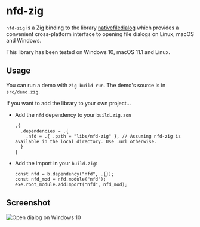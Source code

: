 # nfd-zig

`nfd-zig` is a Zig binding to the library [nativefiledialog](https://github.com/mlabbe/nativefiledialog) which provides a convenient cross-platform interface to opening file dialogs on Linux, macOS and Windows.

This library has been tested on Windows 10, macOS 11.1 and Linux.

## Usage

You can run a demo with `zig build run`. The demo's source is in `src/demo.zig`.

If you want to add the library to your own project...

- Add the `nfd` dependency to your `build.zig.zon`
  ```zig
  .{
    .dependencies = .{
      .nfd = .{ .path = "libs/nfd-zig" }, // Assuming nfd-zig is available in the local directory. Use .url otherwise.
    }
  }
  ```
- Add the import in your `build.zig`:
  ```zig
  const nfd = b.dependency("nfd", .{});
  const nfd_mod = nfd.module("nfd");
  exe.root_module.addImport("nfd", nfd_mod);
  ```

## Screenshot

![Open dialog on Windows 10](https://raw.githubusercontent.com/mlabbe/nativefiledialog/67345b80ebb429ecc2aeda94c478b3bcc5f7888e/screens/open_win.png)

